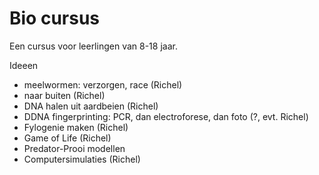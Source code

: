 # Bio cursus

Een cursus voor leerlingen van 8-18 jaar.

Ideeen

 * meelwormen: verzorgen, race  (Richel)
 * naar buiten  (Richel)
 * DNA halen uit aardbeien (Richel)
 * DDNA fingerprinting: PCR, dan electroforese, dan foto (?, evt. Richel)
 * Fylogenie maken (Richel)
 * Game of Life (Richel)
 * Predator-Prooi modellen
 * Computersimulaties (Richel)

